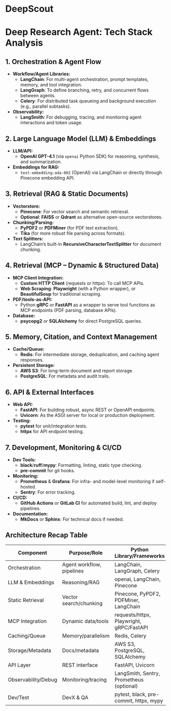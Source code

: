 # DeepScout

# Deep Research Agent: Tech Stack Analysis


## 1. Orchestration & Agent Flow

- **Workflow/Agent Libraries:**
  - **LangChain**: For multi-agent orchestration, prompt templates, memory, and tool integration.
  - **LangGraph**: To define branching, retry, and concurrent flows between agents.
  - **Celery**: For distributed task queueing and background execution (e.g., parallel subtasks).
- **Observability:**
  - **LangSmith**: For debugging, tracing, and monitoring agent interactions and token usage.

## 2. Large Language Model (LLM) & Embeddings

- **LLM/API:**
  - **OpenAI GPT-4.1** (via `openai` Python SDK) for reasoning, synthesis, and summarization.
- **Embeddings for RAG:**
  - `text-embedding-ada-002` (OpenAI) via LangChain or directly through Pinecone embedding API.

## 3. Retrieval (RAG & Static Documents)

- **Vectorstore:**
  - **Pinecone**: For vector search and semantic retrieval.
  - **Optional**: **FAISS** or **Qdrant** as alternative open-source vectorstores.
- **Chunking/Parsing:**
  - **PyPDF2** or **PDFMiner** (for PDF text extraction).
  - **Tika** (for more robust file parsing across formats).
- **Text Splitters:**
  - LangChain’s built-in **RecursiveCharacterTextSplitter** for document chunking.

## 4. Retrieval (MCP – Dynamic & Structured Data)

- **MCP Client Integration:**
  - **Custom HTTP Client** (requests or httpx): To call MCP APIs.
  - **Web Scraping**: **Playwright** (with a Python wrapper), or **BeautifulSoup** for traditional scraping.
- **PDF/tools-as-API:**
  - Python **gRPC** or **FastAPI** as a wrapper to serve tool functions as MCP endpoints (PDF parsing, database APIs).
- **Database:**
  - **psycopg2** or **SQLAlchemy** for direct PostgreSQL queries.

## 5. Memory, Citation, and Context Management

- **Cache/Queue:**
  - **Redis**: For intermediate storage, deduplication, and caching agent responses.
- **Persistent Storage:**
  - **AWS S3**: For long-term document and report storage.
  - **PostgreSQL**: For metadata and audit trails.

## 6. API & External Interfaces

- **Web API:**
  - **FastAPI**: For building robust, async REST or OpenAPI endpoints.
  - **Uvicorn**: As the ASGI server for local or production deployment.
- **Testing:**
  - **pytest** for unit/integration tests.
  - **httpx** for API endpoint testing.

## 7. Development, Monitoring & CI/CD

- **Dev Tools:**
  - **black**/**ruff**/**mypy**: Formatting, linting, static type checking.
  - **pre-commit** for git hooks.
- **Monitoring:**
  - **Prometheus** & **Grafana**: For infra- and model-level monitoring if self-hosted.
  - **Sentry**: For error tracking.
- **CI/CD:**
  - **GitHub Actions** or **GitLab CI** for automated build, lint, and deploy pipelines.
- **Documentation:**
  - **MkDocs** or **Sphinx**: For technical docs if needed.

## Architecture Recap Table

| Component            | Purpose/Role                  | Python Library/Frameworks                  |
|----------------------|------------------------------|--------------------------------------------|
| Orchestration        | Agent workflow, pipelines     | LangChain, LangGraph, Celery               |
| LLM & Embeddings     | Reasoning/RAG                | openai, LangChain, Pinecone                |
| Static Retrieval     | Vector search/chunking        | Pinecone, PyPDF2, PDFMiner, LangChain      |
| MCP Integration      | Dynamic data/tools            | requests/httpx, Playwright, gRPC/FastAPI   |
| Caching/Queue        | Memory/parallelism            | Redis, Celery                              |
| Storage/Metadata     | Docs/metadata                 | AWS S3, PostgreSQL, SQLAlchemy             |
| API Layer            | REST interface                | FastAPI, Uvicorn                           |
| Observability/Debug  | Monitoring/tracing            | LangSmith, Sentry, Prometheus (optional)   |
| Dev/Test             | DevX & QA                     | pytest, black, pre-commit, httpx, mypy     |